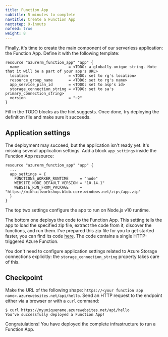 ```yaml
---
title: Function App
subtitle: 5 minutes to complete
navtitle: Create a Function App
nextstep: 9-inouts
nofeed: true
weight: 8
---
```


Finally, it's time to create the main component of our serverless application: the Function App. Define it with the following template:

``` hcl
resource "azurerm_function_app" "app" {
  name                      = <TODO: a globally-unique string. Note that it will be a part of your app's URL>
  location                  = <TODO: set to rg's location>
  resource_group_name       = <TODO: set to rg's name>
  app_service_plan_id       = <TODO: set to asp's id>
  storage_connection_string = <TODO: set to sa's primary_connection_string>
  version                   = "~2"
}
```

Fill in the TODO blocks as the hint suggests. Once done, try deploying the definition file and make sure it succeeds.

## Application settings

The deployment may succeed, but the application isn't ready yet. It's missing several application settings. Add a block `app_settings` inside the Function App resource:

``` hcl
resource "azurerm_function_app" "app" {
  ...
  app_settings = {
    FUNCTIONS_WORKER_RUNTIME     = "node"
    WEBSITE_NODE_DEFAULT_VERSION = "10.14.1"
    WEBSITE_RUN_FROM_PACKAGE     = "https://mikhailworkshop.blob.core.windows.net/zips/app.zip"
  }
}
```

The top two settings configure the app to run on Node.js v10 runtime.

The bottom one deploys the code to the Function App. This setting tells the app to load the specified zip file, extract the code from it, discover the functions, and run them. I've prepared this zip file for you to get started faster, you can find its code [here](https://github.com/mikhailshilkov/mikhailio-hugo/tree/master/content/lab/arm/materials/app). The code contains a single HTTP-triggered Azure Function.

You don't need to configure application settings related to Azure Storage connections explicitly: the `storage_connection_string` property takes care of this.

## Checkpoint

Make the URL of the following shape: `https://<your function app name>.azurewebsites.net/api/hello`. Send an HTTP request to the endpoint either via a browser or with a `curl` command:

```
$ curl https://myuniquename.azurewebsites.net/api/hello
You've successfully deployed a Function App!
```

Congratulations! You have deployed the complete infrastructure to run a Function App.
